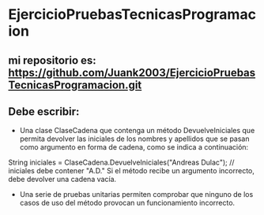 # EjercicioPruebasTecnicasProgramacion
## mi repositorio es: https://github.com/Juank2003/EjercicioPruebasTecnicasProgramacion.git

## Debe escribir:

- Una clase ClaseCadena que contenga un método DevuelveIniciales que permita devolver las iniciales de los nombres y apellidos que se pasan como argumento en forma de cadena, como se indica a continuación:

String iniciales = ClaseCadena.DevuelveIniciales("Andreas Dulac"); 
// iniciales debe contener "A.D." 
Si el método recibe un argumento incorrecto, debe devolver una cadena vacía.

- Una serie de pruebas unitarias permiten comprobar que ninguno de los casos de uso del método provocan un funcionamiento incorrecto.
